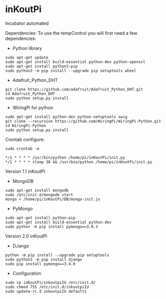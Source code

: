 # inKoutPi 
Incubator automated

Dependencies:
To use the tempControl you will first need a few dependencies:

- Python library
```
sudo apt-get update
sudo apt-get install build-essential python-dev python-openssl
sudo apt-get install python3-pip
sudo python3 -m pip install --upgrade pip setuptools wheel
```

- Adafruit_Python_DHT
```
git clone https://github.com/adafruit/Adafruit_Python_DHT.git
cd Adafruit_Python_DHT
sudo python setup.py install
```

- WiringPi for python
```
sudo apt-get install python-dev python-setuptools swig
git clone --recursive https://github.com/WiringPi/WiringPi-Python.git
cd WiringPi-Python
sudo python setup.py install
```

Crontab configure:
```
sudo crontab -e
```
```
*/1 * * * * /usr/bin/python /home/pi/inKoutPi/init.py
*/1 * * * * sleep 30 && /usr/bin/python /home/pi/inKoutPi/init.py
```

Version 1.1 inKoutPi

- MongoDB
```
sudo apt-get install mongodb
sudo /etc/init.d/mongodb start
mongo < /home/pi/inKoutPi/DB/mongo-init.js 
```

- PyMongo
```
sudo apt-get install python-pip
sudo apt-get install build-essential python-dev
sudo python -m pip install pymongo==3.0.3
```

Version 2.0 inKoutPi

- DJango
```
python -m pip install --upgrade pip setuptools
sudo python3 -m pip install django
sudo pip install pymongo==3.4.0
```

- Configuration
```
sudo cp inKoutPi/inkoutpiIU /etc/init.d/
sudo chmod 755 /etc/init.d/inkoutpiIU
sudo update-rc.d inkoutpiIU defaults
```
